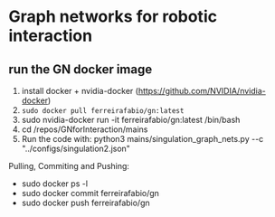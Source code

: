 # Graph networks for robotic interaction

## run the GN docker image
1. install docker + nvidia-docker (https://github.com/NVIDIA/nvidia-docker)
2. ```sudo docker pull ferreirafabio/gn:latest```
3. sudo nvidia-docker run -it ferreirafabio/gn:latest /bin/bash
4. cd /repos/GNforInteraction/mains
5. Run the code with: python3 mains/singulation_graph_nets.py --c "../configs/singulation2.json"



Pulling, Commiting and Pushing:
- sudo docker ps -l
- sudo docker commit <id> ferreirafabio/gn
- sudo docker push ferreirafabio/gn
